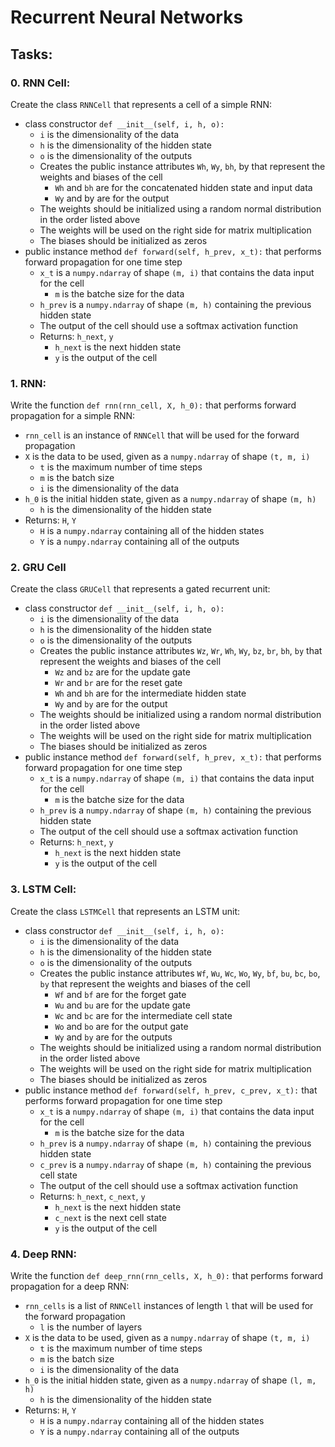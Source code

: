 # Recurrent Neural Networks

## Tasks:

### 0. RNN Cell:
Create the class ``RNNCell`` that represents a cell of a simple RNN:

- class constructor ``def __init__(self, i, h, o):``
  - ``i`` is the dimensionality of the data
  - ``h`` is the dimensionality of the hidden state
  - ``o`` is the dimensionality of the outputs
  - Creates the public instance attributes ``Wh``, ``Wy``, ``bh``, by that represent the weights and biases of the cell
    - ``Wh`` and ``bh`` are for the concatenated hidden state and input data
    - ``Wy`` and by are for the output
  - The weights should be initialized using a random normal distribution in the order listed above
  - The weights will be used on the right side for matrix multiplication
  - The biases should be initialized as zeros
- public instance method ``def forward(self, h_prev, x_t):`` that performs forward propagation for one time step
  - ``x_t`` is a ``numpy.ndarray`` of shape ``(m, i)`` that contains the data input for the cell
    - ``m`` is the batche size for the data
  - ``h_prev`` is a ``numpy.ndarray`` of shape ``(m, h)`` containing the previous hidden state
  - The output of the cell should use a softmax activation function
  - Returns: ``h_next``, ``y``
    - ``h_next`` is the next hidden state
    - ``y`` is the output of the cell
  
### 1. RNN:
Write the function ``def rnn(rnn_cell, X, h_0):`` that performs forward propagation for a simple RNN:

- ``rnn_cell`` is an instance of ``RNNCell`` that will be used for the forward propagation
- ``X`` is the data to be used, given as a ``numpy.ndarray`` of shape ``(t, m, i)``
  - ``t`` is the maximum number of time steps
  - ``m`` is the batch size
  - ``i`` is the dimensionality of the data
- ``h_0`` is the initial hidden state, given as a ``numpy.ndarray`` of shape ``(m, h)``
  - ``h`` is the dimensionality of the hidden state
- Returns: ``H``, ``Y``
  - ``H`` is a ``numpy.ndarray`` containing all of the hidden states
  - ``Y`` is a ``numpy.ndarray`` containing all of the outputs

### 2. GRU Cell
Create the class ``GRUCell`` that represents a gated recurrent unit:

- class constructor ``def __init__(self, i, h, o):``
  - ``i`` is the dimensionality of the data
  - ``h`` is the dimensionality of the hidden state
  - ``o`` is the dimensionality of the outputs
  - Creates the public instance attributes ``Wz``, ``Wr``, ``Wh``, ``Wy``, ``bz``, ``br``, ``bh``, ``by`` that represent the weights and biases of the cell
    - ``Wz`` and ``bz`` are for the update gate
    - ``Wr`` and ``br`` are for the reset gate
    - ``Wh`` and ``bh`` are for the intermediate hidden state
    - ``Wy`` and ``by`` are for the output
  - The weights should be initialized using a random normal distribution in the order listed above
  - The weights will be used on the right side for matrix multiplication
  - The biases should be initialized as zeros
- public instance method ``def forward(self, h_prev, x_t):`` that performs forward propagation for one time step
  - ``x_t`` is a ``numpy.ndarray`` of shape ``(m, i)`` that contains the data input for the cell
    - ``m`` is the batche size for the data
  - ``h_prev`` is a ``numpy.ndarray`` of shape ``(m, h)`` containing the previous hidden state
  - The output of the cell should use a softmax activation function
  - Returns: ``h_next``, ``y``
    - ``h_next`` is the next hidden state
    - ``y`` is the output of the cell

### 3. LSTM Cell:
Create the class ``LSTMCell`` that represents an LSTM unit:

- class constructor ``def __init__(self, i, h, o):``
  - ``i`` is the dimensionality of the data
  - ``h`` is the dimensionality of the hidden state
  - ``o`` is the dimensionality of the outputs
  - Creates the public instance attributes ``Wf``, ``Wu``, ``Wc``, ``Wo``, ``Wy``, ``bf``, ``bu``, ``bc``, ``bo``, ``by`` that represent the weights and biases of the cell
    - ``Wf`` and ``bf`` are for the forget gate
    - ``Wu`` and ``bu`` are for the update gate
    - ``Wc`` and ``bc`` are for the intermediate cell state
    - ``Wo`` and ``bo`` are for the output gate
    - ``Wy`` and ``by`` are for the outputs
  - The weights should be initialized using a random normal distribution in the order listed above
  - The weights will be used on the right side for matrix multiplication
  - The biases should be initialized as zeros
- public instance method ``def forward(self, h_prev, c_prev, x_t):`` that performs forward propagation for one time step
  - ``x_t`` is a ``numpy.ndarray`` of shape ``(m, i)`` that contains the data input for the cell
    - ``m`` is the batche size for the data
  - ``h_prev`` is a ``numpy.ndarray`` of shape ``(m, h)`` containing the previous hidden state
  - ``c_prev`` is a ``numpy.ndarray`` of shape ``(m, h)`` containing the previous cell state
  - The output of the cell should use a softmax activation function
  - Returns: ``h_next``, ``c_next``, ``y``
    - ``h_next`` is the next hidden state
    - ``c_next`` is the next cell state
    - ``y`` is the output of the cell

### 4. Deep RNN:
Write the function ``def deep_rnn(rnn_cells, X, h_0):`` that performs forward propagation for a deep RNN:

- ``rnn_cells`` is a list of ``RNNCell`` instances of length ``l`` that will be used for the forward propagation
  - ``l`` is the number of layers
- ``X`` is the data to be used, given as a ``numpy.ndarray`` of shape ``(t, m, i)``
  - ``t`` is the maximum number of time steps
  - ``m`` is the batch size
  - ``i`` is the dimensionality of the data
- ``h_0`` is the initial hidden state, given as a ``numpy.ndarray`` of shape ``(l, m, h)``
  - ``h`` is the dimensionality of the hidden state
- Returns: ``H``, ``Y``
  - ``H`` is a ``numpy.ndarray`` containing all of the hidden states
  - ``Y`` is a ``numpy.ndarray`` containing all of the outputs

